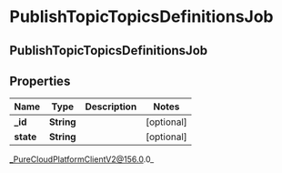 # PublishTopicTopicsDefinitionsJob

## PublishTopicTopicsDefinitionsJob

## Properties

|Name | Type | Description | Notes|
|------------ | ------------- | ------------- | -------------|
| **_id** | **String** |  | [optional] |
| **state** | **String** |  | [optional] |



_PureCloudPlatformClientV2@156.0.0_
